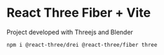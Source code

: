 # React Three Fiber + Vite

Project developed with Threejs and Blender
```
npm i @react-three/drei @react-three/fiber three